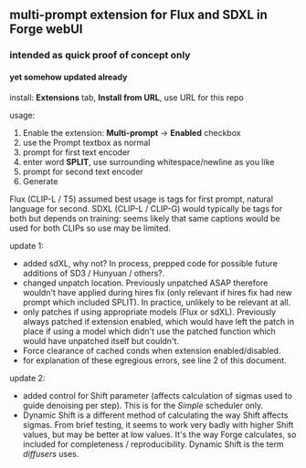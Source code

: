 ## multi-prompt extension for Flux and SDXL in Forge webUI ##
### intended as quick proof of concept only ###
#### yet somehow updated already ####

install:
**Extensions** tab, **Install from URL**, use URL for this repo

usage:
1. Enable the extension: **Multi-prompt** -> **Enabled** checkbox
2. use the Prompt textbox as normal
3. prompt for first text encoder
4. enter word **SPLIT**, use surrounding whitespace/newline as you like
5. prompt for second text encoder
6. Generate

Flux (CLIP-L / T5) assumed best usage is tags for first prompt, natural language for second.
SDXL (CLIP-L / CLIP-G) would typically be tags for both but depends on training: seems likely that same captions would be used for both CLIPs so use may be limited.

update 1:
* added sdXL, why not? In process, prepped code for possible future additions of SD3 / Hunyuan / others?.
* changed unpatch location. Previously unpatched ASAP therefore wouldn't have applied during hires fix (only relevant if hires fix had new prompt which included SPLIT). In practice, unlikely to be relevant at all.
* only patches if using appropriate models (Flux or sdXL). Previously always patched if extension enabled, which would have left the patch in place if using a model which didn't use the patched function which would have unpatched itself but couldn't.
* Force clearance of cached conds when extension enabled/disabled.
* for explanation of these egregious errors, see line 2 of this document.

update 2:
* added control for Shift parameter (affects calculation of sigmas used to guide denoising per step). This is for the *Simple* scheduler only.
* Dynamic Shift is a different method of calculating the way Shift affects sigmas. From brief testing, it seems to work very badly with higher Shift values, but may be better at low values. It's the way Forge calculates, so included for completeness / reproducibility. Dynamic Shift is the term *diffusers* uses.
